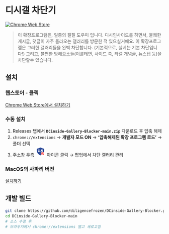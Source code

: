 # 디시갤 차단기

[![Chrome Web Store](https://img.shields.io/chrome-web-store/v/gfibaeldbchmlopmcpdeklbfplcdgapf?label=Chrome%20Web%20Store)](https://chromewebstore.google.com/detail/%EB%94%94%EC%8B%9C%EA%B0%A4-%EC%B0%A8%EB%8B%A8%EA%B8%B0/gfibaeldbchmlopmcpdeklbfplcdgapf)

> 이 확장프로그램은, 일종의 갤질 도우미 입니다.
디시인사이드를 하면서, 불쾌한 게시글, 댓글이 자주 올라오는 갤러리를 방문한 적 있으실거에요.
이 확장프로그램은 그러한 갤러리들을 완벽 차단합니다. (기본적으로, 실베는 기본 차단입니다!)
그리고, 불편한 방해요소들(이를테면, 사이드 쪽, 타갤 개념글, 뉴스탭 등)을 차단할수 있습니다. 

## 설치
### 웹스토어 - 클릭
[Chrome Web Store에서 설치하기](https://chromewebstore.google.com/detail/%EB%94%94%EC%8B%9C%EA%B0%A4-%EC%B0%A8%EB%8B%A8%EA%B8%B0/gfibaeldbchmlopmcpdeklbfplcdgapf)

### 수동 설치
1. Releases 탭에서 **`DCinside-Gallery-Blocker-main.zip`** 다운로드 후 압축 해제  
2. `chrome://extensions` → **개발자 모드 ON** → **‘압축해제된 확장 프로그램 로드’** → 폴더 선택  
3. 주소창 우측 ![icon](icons/32.png) 아이콘 클릭 → 팝업에서 차단 갤러리 관리
   
### MacOS의 사파리 버전
[설치하기](https://github.com/diligencefrozen/DCinside-Gallery-Blocker-Mac)

## 개발 빌드
```bash
git clone https://github.com/diligencefrozen/DCinside-Gallery-Blocker.git
cd DCinside-Gallery-Blocker-main
# 소스 수정 후
# 브라우저에서 chrome://extensions 열고 새로고침

